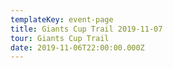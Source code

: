 ```yaml
---
templateKey: event-page
title: Giants Cup Trail 2019-11-07
tour: Giants Cup Trail
date: 2019-11-06T22:00:00.000Z
---
```

